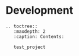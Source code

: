# Development

```eval_rst
.. toctree::
   :maxdepth: 2
   :caption: Contents:

   test_project
```

